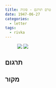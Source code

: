 ```yaml
---
title: טרם תורגם - סוניה
date: 1947-06-27
categories:
  - letter
tags:
  - rivka
---
```


<figure class="half">
    <a  href="/pupko-papers/assets/images/1947-06-27-sonia-1.jpg">
    <img src="/pupko-papers/assets/images/1947-06-27-sonia-1.jpg"></a>
    <a  href="/pupko-papers/assets/images/1947-06-27-sonia-2.jpg">
    <img src="/pupko-papers/assets/images/1947-06-27-sonia-2.jpg"></a>
</figure>

## תרגום

## מקור
